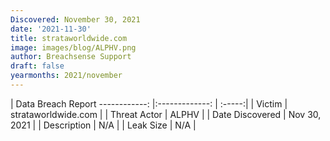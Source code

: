```yaml
---
Discovered: November 30, 2021
date: '2021-11-30'
title: strataworldwide.com
image: images/blog/ALPHV.png
author: Breachsense Support
draft: false
yearmonths: 2021/november
---
```



| Data Breach Report
------------:   |:-------------:    | :-----:|
| Victim    | strataworldwide.com      | 
| Threat Actor    | ALPHV      | 
| Date Discovered    | Nov 30, 2021      | 
| Description    | N/A      | 
| Leak Size    | N/A      | 

